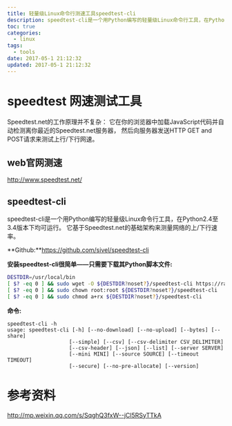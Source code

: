 ```yaml
---
title: 轻量级Linux命令行测速工具speedtest-cli
description: speedtest-cli是一个用Python编写的轻量级Linux命令行工具，在Python2.4至3.4版本下均可运行。
toc: true
categories:
  - linux
tags:
  - tools
date: 2017-05-1 21:12:32
updated: 2017-05-1 21:12:32
---
```

# speedtest 网速测试工具

Speedtest.net的工作原理并不复杂：
它在你的浏览器中加载JavaScript代码并自动检测离你最近的Speedtest.net服务器，
然后向服务器发送HTTP GET and POST请求来测试上行/下行网速。

## web官网测速

http://www.speedtest.net/

## speedtest-cli

speedtest-cli是一个用Python编写的轻量级Linux命令行工具，在Python2.4至3.4版本下均可运行。
它基于Speedtest.net的基础架构来测量网络的上/下行速率。

**Github:**https://github.com/sivel/speedtest-cli

**安装speedtest-cli很简单——只需要下载其Python脚本文件:**

```sh
DESTDIR=/usr/local/bin
[ $? -eq 0 ] && sudo wget -O ${DESTDIR?noset?}/speedtest-cli https://raw.githubusercontent.com/sivel/speedtest-cli/master/speedtest.py
[ $? -eq 0 ] && sudo chown root:root ${DESTDIR?noset?}/speedtest-cli
[ $? -eq 0 ] && sudo chmod a+rx ${DESTDIR?noset?}/speedtest-cli
```

**命令:**

```
speedtest-cli -h
usage: speedtest-cli [-h] [--no-download] [--no-upload] [--bytes] [--share]
                    [--simple] [--csv] [--csv-delimiter CSV_DELIMITER]
                    [--csv-header] [--json] [--list] [--server SERVER]
                    [--mini MINI] [--source SOURCE] [--timeout TIMEOUT]
                    [--secure] [--no-pre-allocate] [--version]
```

# 参考资料

http://mp.weixin.qq.com/s/SqghQ3fxW--jCl5RSyTTkA


